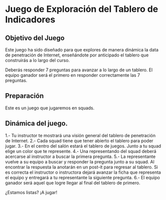 ﻿# Juego de Exploración del Tablero de Indicadores

## Objetivo del Juego

Este juego ha sido diseñado para que explores de manera dinámica la data de penetración de Internet, enseñándote por anticipado el tablero que construirás a lo largo del curso. 

Deberás responder 7 preguntas para avanzar a lo largo de un tablero. El equipo ganador será el primero en responder correctamente las 7 preguntas. 

## Preparación

Este es un juego que jugaremos en squads.

## Dinámica del juego. 

1.- Tu instructor te mostrará una visión general del tablero de penetración de Internet.
2.- Cada squad tiene que tener abierto el tablero para poder jugar.
3.- En el centro del salón estará el tablero de juegos. Junto a tu squad elige un color que te represente. 
4.- Una representando del squad deberá acercarse al instructor a buscar la primera pregunta. 
5.- La representante vuelve a su equipo a buscar y responder la pregunta junto a su squad. Al encontrar la respuesta la anotarán en un post-it para regresar al tablero. 
Si es correcta el instructor o instructora dejará avanzar la ficha que representa el equipo y entregará a tu representante la siguiente pregunta. 
6.- El equipo ganador será aquel que logre llegar al final del tablero de primero. 

¿Estamos listas? ¡A jugar!
